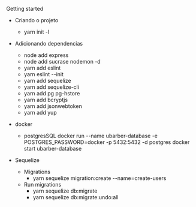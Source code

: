 Getting started 

* Criando o projeto 
    * yarn init -l

* Adicionando dependencias
    * node add express
    * node add sucrase nodemon -d
    * yarn add eslint
    * yarn eslint --init
    * yarn add sequelize
    * yarn add sequelize-cli
    * yarn add pg pg-hstore
    * yarn add bcryptjs
    * yarn add jsonwebtoken 
    * yarn add yup

* docker
    * postgresSQL
        docker run --name ubarber-database -e POSTGRES_PASSWORD=docker -p 5432:5432  -d postgres 
        docker start ubarber-database

* Sequelize
    * Migrations
        * yarn sequelize migration:create --name=create-users
    * Run migrations
        * yarn sequelize db:migrate
        * yarn sequelize db:migrate:undo:all



